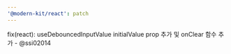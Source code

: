 ```yaml
---
'@modern-kit/react': patch
---
```


fix(react): useDebouncedInputValue initialValue prop 추가 및 onClear 함수 추가 - @ssi02014
